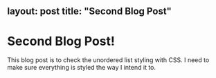 layout: post
title: "Second Blog Post"
---

# Second Blog Post!

This blog post is to check the unordered list styling
with CSS. I need to make sure everything is styled
the way I intend it to.